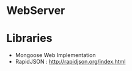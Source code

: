 # WebServer

# Libraries
- Mongoose Web Implementation
- RapidJSON : http://rapidjson.org/index.html
